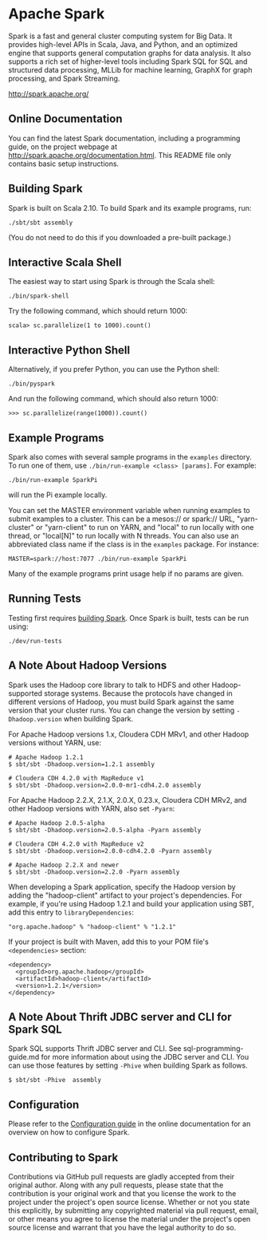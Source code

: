 # Apache Spark

Spark is a fast and general cluster computing system for Big Data. It provides
high-level APIs in Scala, Java, and Python, and an optimized engine that
supports general computation graphs for data analysis. It also supports a
rich set of higher-level tools including Spark SQL for SQL and structured
data processing, MLLib for machine learning, GraphX for graph processing,
and Spark Streaming.

<http://spark.apache.org/>


## Online Documentation

You can find the latest Spark documentation, including a programming
guide, on the project webpage at <http://spark.apache.org/documentation.html>.
This README file only contains basic setup instructions.

## Building Spark

Spark is built on Scala 2.10. To build Spark and its example programs, run:

    ./sbt/sbt assembly

(You do not need to do this if you downloaded a pre-built package.)

## Interactive Scala Shell

The easiest way to start using Spark is through the Scala shell:

    ./bin/spark-shell

Try the following command, which should return 1000:

    scala> sc.parallelize(1 to 1000).count()

## Interactive Python Shell

Alternatively, if you prefer Python, you can use the Python shell:

    ./bin/pyspark
    
And run the following command, which should also return 1000:

    >>> sc.parallelize(range(1000)).count()

## Example Programs

Spark also comes with several sample programs in the `examples` directory.
To run one of them, use `./bin/run-example <class> [params]`. For example:

    ./bin/run-example SparkPi

will run the Pi example locally.

You can set the MASTER environment variable when running examples to submit
examples to a cluster. This can be a mesos:// or spark:// URL, 
"yarn-cluster" or "yarn-client" to run on YARN, and "local" to run 
locally with one thread, or "local[N]" to run locally with N threads. You 
can also use an abbreviated class name if the class is in the `examples`
package. For instance:

    MASTER=spark://host:7077 ./bin/run-example SparkPi

Many of the example programs print usage help if no params are given.

## Running Tests

Testing first requires [building Spark](#building-spark). Once Spark is built, tests
can be run using:

    ./dev/run-tests

## A Note About Hadoop Versions

Spark uses the Hadoop core library to talk to HDFS and other Hadoop-supported
storage systems. Because the protocols have changed in different versions of
Hadoop, you must build Spark against the same version that your cluster runs.
You can change the version by setting `-Dhadoop.version` when building Spark.

For Apache Hadoop versions 1.x, Cloudera CDH MRv1, and other Hadoop
versions without YARN, use:

    # Apache Hadoop 1.2.1
    $ sbt/sbt -Dhadoop.version=1.2.1 assembly

    # Cloudera CDH 4.2.0 with MapReduce v1
    $ sbt/sbt -Dhadoop.version=2.0.0-mr1-cdh4.2.0 assembly

For Apache Hadoop 2.2.X, 2.1.X, 2.0.X, 0.23.x, Cloudera CDH MRv2, and other Hadoop versions
with YARN, also set `-Pyarn`:

    # Apache Hadoop 2.0.5-alpha
    $ sbt/sbt -Dhadoop.version=2.0.5-alpha -Pyarn assembly

    # Cloudera CDH 4.2.0 with MapReduce v2
    $ sbt/sbt -Dhadoop.version=2.0.0-cdh4.2.0 -Pyarn assembly

    # Apache Hadoop 2.2.X and newer
    $ sbt/sbt -Dhadoop.version=2.2.0 -Pyarn assembly

When developing a Spark application, specify the Hadoop version by adding the
"hadoop-client" artifact to your project's dependencies. For example, if you're
using Hadoop 1.2.1 and build your application using SBT, add this entry to
`libraryDependencies`:

    "org.apache.hadoop" % "hadoop-client" % "1.2.1"

If your project is built with Maven, add this to your POM file's `<dependencies>` section:

    <dependency>
      <groupId>org.apache.hadoop</groupId>
      <artifactId>hadoop-client</artifactId>
      <version>1.2.1</version>
    </dependency>


## A Note About Thrift JDBC server and CLI for Spark SQL

Spark SQL supports Thrift JDBC server and CLI.
See sql-programming-guide.md for more information about using the JDBC server and CLI.
You can use those features by setting `-Phive` when building Spark as follows.

    $ sbt/sbt -Phive  assembly

## Configuration

Please refer to the [Configuration guide](http://spark.apache.org/docs/latest/configuration.html)
in the online documentation for an overview on how to configure Spark.


## Contributing to Spark

Contributions via GitHub pull requests are gladly accepted from their original
author. Along with any pull requests, please state that the contribution is
your original work and that you license the work to the project under the
project's open source license. Whether or not you state this explicitly, by
submitting any copyrighted material via pull request, email, or other means
you agree to license the material under the project's open source license and
warrant that you have the legal authority to do so.

